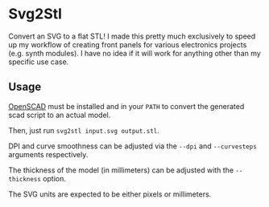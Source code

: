 ﻿# Svg2Stl
Convert an SVG to a flat STL! I made this pretty much exclusively to speed up my
workflow of creating front panels for various electronics projects (e.g. synth modules).
I have no idea if it will work for anything other than my specific use case.

## Usage
[OpenSCAD](https://www.openscad.org) must be installed and in your `PATH` to convert the generated
scad script to an actual model.

Then, just run `svg2stl input.svg output.stl`.

DPI and curve smoothness can be adjusted via the `--dpi` and `--curvesteps` arguments respectively.

The thickness of the model (in millimeters) can be adjusted with the `--thickness` option.

The SVG units are expected to be either pixels or millimeters.